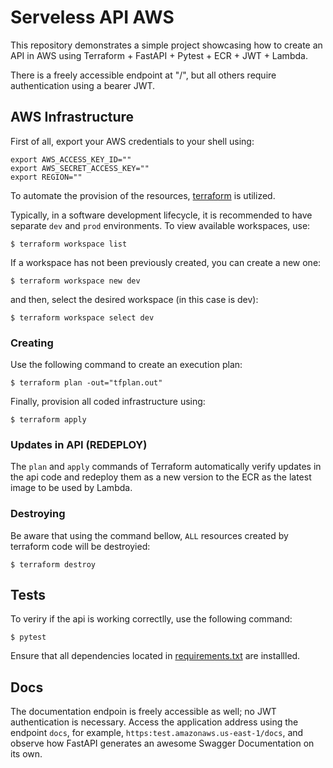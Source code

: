# Serveless API AWS 
This repository demonstrates a simple project showcasing how to create an API in AWS using Terraform + FastAPI + Pytest + ECR + JWT + Lambda.

There is a freely accessible endpoint at "/", but all others require authentication using a bearer JWT.



## AWS Infrastructure

First of all, export your AWS credentials to your shell using:
```shell
export AWS_ACCESS_KEY_ID=""
export AWS_SECRET_ACCESS_KEY=""
export REGION=""
```

To automate the provision of the resources, [terraform](https://www.terraform.io/) is utilized. 

Typically, in a software development lifecycle, it is recommended to have separate `dev` and `prod` environments. To view available workspaces, use:

```shell
$ terraform workspace list
```
If a workspace has not been previously created, you can create a new one:
```shell
$ terraform workspace new dev
```

and then, select the desired workspace (in this case is dev):
```shell
$ terraform workspace select dev
```

### Creating
Use the following command to create an execution plan:
```shell
$ terraform plan -out="tfplan.out"
```
Finally, provision all coded infrastructure using:
```shell
$ terraform apply
```

### Updates in API (REDEPLOY)
The `plan` and `apply` commands of Terraform automatically verify updates in the api code and redeploy them as a new version to the ECR as the latest image to be used by Lambda. 


### Destroying
Be aware that using the command bellow, `ALL` resources created by terraform code will be destroyied:
```shell
$ terraform destroy
```

## Tests
To veriry if the api is working correctlly, use the following command:
```shell
$ pytest
```

Ensure that all dependencies located in [requirements.txt](api/requirements.txt) are installled.

## Docs
The documentation endpoin is freely accessible as well; no JWT authentication is necessary.
Access the application address using the endpoint `docs`, for example, `https:test.amazonaws.us-east-1/docs`, and observe how FastAPI generates an awesome Swagger Documentation on its own.


